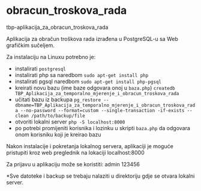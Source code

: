 # obracun_troskova_rada
tbp-aplikacija_za_obracun_troskova_rada

Aplikacija za obračun troškova rada izrađena u PostgreSQL-u sa Web grafičkim sučeljem.

Za instalaciju na Linuxu potrebno je:

- instalirati ```postgresql```
- instalirati php sa naredbom ```sudo apt-get install php```
- instalirati pgsql naredbom ```sudo apt-get install php-pgsql```
- kreirati novu bazu (ime baze odgovara onoj u ```baza.php```) ```createdb TBP_Aplikacija_za_temporalno_mjerenje_i_obracun_troskova_rada ```
- učitati bazu iz backupa ```pg_restore --dbname=TBP_Aplikacija_za_temporalno_mjerenje_i_obracun_troskova_rada --no-password --format=custom --single-transaction -if-exists --clean /path/to/backup/file```
- otvoriti lokalni server ```php -S localhost:8000```
- po potrebi promijeniti korisnika i lozinku u skripti ```baza.php``` da odgovara onom korisniku koji je kreirao bazu 

Nakon instalacije i pokretanja lokalnog servera, aplikaciji je moguće pristupiti kroz web preglednik na lokaciji localhost:8000

Za prijavu u aplikaciju može se koristiti: admin 123456

*Sve datoteke i backup se trebaju nalaziti u direktoriju gdje se otvara lokalni server.

